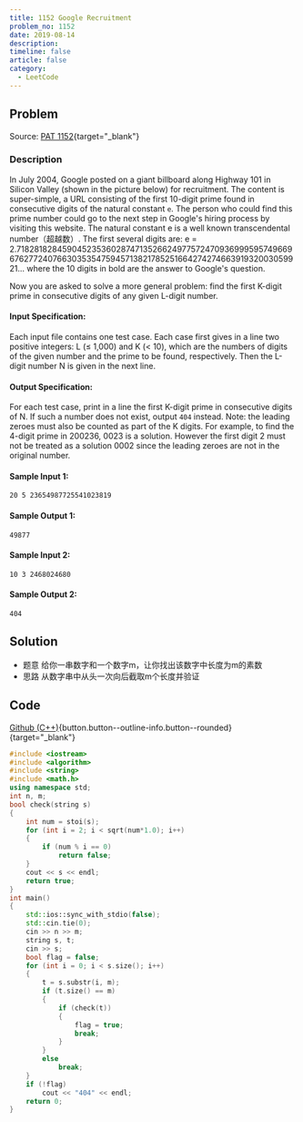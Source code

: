 ```yaml
---
title: 1152 Google Recruitment
problem_no: 1152
date: 2019-08-14
description: 
timeline: false
article: false
category:
  - LeetCode
---
```


<!--more-->

## Problem

Source: [PAT 1152](){target="_blank"}

### Description

In July 2004, Google posted on a giant billboard along Highway 101 in Silicon Valley (shown in the picture below) for
recruitment. The content is super-simple, a URL consisting of the first 10-digit prime found in consecutive digits of
the natural constant `e`. The person who could find this prime number could go to the next step in Google's hiring
process by visiting this website. The natural constant e is a well known transcendental number（超越数）. The first several
digits are: e =
2.718281828459045235360287471352662497757247093699959574966967627724076630353547594571382178525166427427466391932003059921...
where the 10 digits in bold are the answer to Google's question.

Now you are asked to solve a more general problem: find the first K-digit prime in consecutive digits of any given
L-digit number.

#### Input Specification:

Each input file contains one test case. Each case first gives in a line two positive integers: L (≤ 1,000) and K (< 10),
which are the numbers of digits of the given number and the prime to be found, respectively. Then the L-digit number N
is given in the next line.

#### Output Specification:

For each test case, print in a line the first K-digit prime in consecutive digits of N. If such a number does not exist,
output `404` instead. Note: the leading zeroes must also be counted as part of the K digits. For example, to find the
4-digit prime in 200236, 0023 is a solution. However the first digit 2 must not be treated as a solution 0002 since the
leading zeroes are not in the original number.

#### Sample Input 1:

```text
20 5 23654987725541023819
```

#### Sample Output 1:

```text
49877
```

#### Sample Input 2:

```text
10 3 2468024680
```

#### Sample Output 2:

```text
404
```

## Solution

- 题意 给你一串数字和一个数字m，让你找出该数字中长度为m的素数
- 思路 从数字串中从头一次向后截取m个长度并验证

## Code

[Github (C++)](https://github.com/Alomerry/algorithm/blob/master/pat/a/){button.button--outline-info.button--rounded}{target="_blank"}


```cpp
#include <iostream>
#include <algorithm>
#include <string>
#include <math.h>
using namespace std;
int n, m;
bool check(string s)
{
    int num = stoi(s);
    for (int i = 2; i < sqrt(num*1.0); i++)
    {
        if (num % i == 0)
            return false;
    }
    cout << s << endl;
    return true;
}
int main()
{
    std::ios::sync_with_stdio(false);
    std::cin.tie(0);
    cin >> n >> m;
    string s, t;
    cin >> s;
    bool flag = false;
    for (int i = 0; i < s.size(); i++)
    {
        t = s.substr(i, m);
        if (t.size() == m)
        {
            if (check(t))
            {
                flag = true;
                break;
            }
        }
        else
            break;
    }
    if (!flag)
        cout << "404" << endl;
    return 0;
}
```
